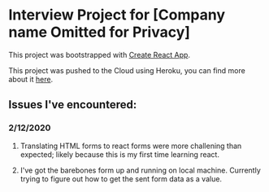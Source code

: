 # Interview Project for [Company name Omitted for Privacy]

This project was bootstrapped with [Create React App](https://github.com/facebook/create-react-app).

This project was pushed to the Cloud using Heroku, you can find more about it [here](heroku.com).

## Issues I've encountered:

### 2/12/2020 
1. Translating HTML forms to react forms were more challening than expected; likely because this is my first time learning react. 

2. I've got the barebones form up and running on local machine. Currently trying to figure out how to get the sent form data as a value.